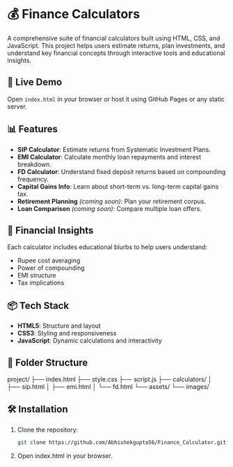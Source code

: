 # 💰 Finance Calculators

A comprehensive suite of financial calculators built using HTML, CSS, and JavaScript. This project helps users estimate returns, plan investments, and understand key financial concepts through interactive tools and educational insights.

## 🚀 Live Demo

Open `index.html` in your browser or host it using GitHub Pages or any static server.

## 📊 Features

- **SIP Calculator**: Estimate returns from Systematic Investment Plans.
- **EMI Calculator**: Calculate monthly loan repayments and interest breakdown.
- **FD Calculator**: Understand fixed deposit returns based on compounding frequency.
- **Capital Gains Info**: Learn about short-term vs. long-term capital gains tax.
- **Retirement Planning** *(coming soon)*: Plan your retirement corpus.
- **Loan Comparison** *(coming soon)*: Compare multiple loan offers.

## 🧠 Financial Insights

Each calculator includes educational blurbs to help users understand:
- Rupee cost averaging
- Power of compounding
- EMI structure
- Tax implications

## 📦 Tech Stack

- **HTML5**: Structure and layout
- **CSS3**: Styling and responsiveness
- **JavaScript**: Dynamic calculations and interactivity

## 📁 Folder Structure
project/ ├── index.html ├── style.css ├── script.js ├── calculators/ │ ├── sip.html │ ├── emi.html │ └── fd.html └── assets/ └── images/



## 🛠️ Installation

1. Clone the repository:
   ```bash
   git clone https://github.com/Abhishekgupta56/Finance_Calculator.git
2. Open index.html in your browser.
